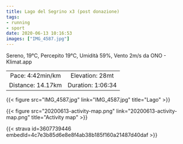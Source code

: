```yaml
---
title: Lago del Segrino x3 (post donazione)
tags:
- running
- sport
date: 2020-06-13 10:16:53
images: ["IMG_4587.jpg"]
---
```


Sereno, 19°C, Percepito 19°C, Umidità 59%, Vento 2m/s da ONO - Klimat.app

| | |
| :-: | :-: |
| Pace: 4:42min/km | Elevation: 28mt |
| Distance: 14.17km | Duration: 1:06:34 |

{{< figure src="IMG_4587.jpg" link="IMG_4587.jpg" title="Lago" >}}


{{< figure src="20200613-activity-map.png" link="20200613-activity-map.png" title="Activity map" >}}


{{< strava id=3607739446 embedId=4c7e3b85d6e8e8f4ab38b185f160a21487d40daf >}}
